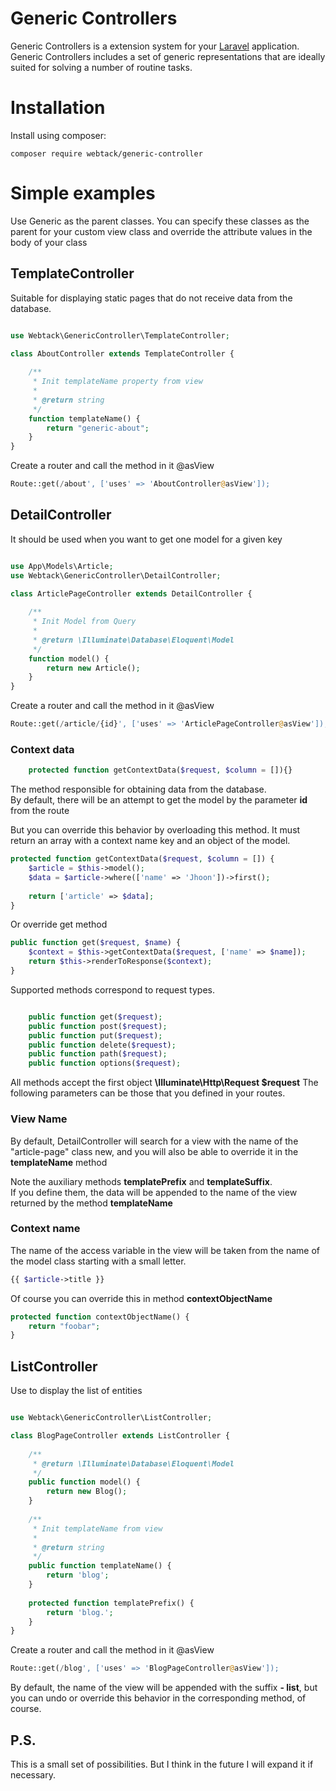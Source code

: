 # Generic Controllers

Generic Controllers is a extension system for your [Laravel](https://laravel.com) application.<br>
Generic Controllers includes a set of generic representations that are ideally suited for solving a number of routine tasks.

# Installation

Install using composer:

```
composer require webtack/generic-controller
```

# Simple examples

Use Generic as the parent classes. You can specify these classes as the parent for your custom view class and override the attribute values in the body of your class

## TemplateController
Suitable for displaying static pages that do not receive data from the database.

```php

use Webtack\GenericController\TemplateController;

class AboutController extends TemplateController {
	
	/**
	 * Init templateName property from view
	 *
	 * @return string
	 */
	function templateName() {
		return "generic-about";
	}
}

```
Create a router and call the method in it @asView

```php
Route::get(/about', ['uses' => 'AboutController@asView']);

```

## DetailController
It should be used when you want to get one model for a given key

```php

use App\Models\Article;
use Webtack\GenericController\DetailController;

class ArticlePageController extends DetailController {
	
	/**
	 * Init Model from Query
	 *
	 * @return \Illuminate\Database\Eloquent\Model
	 */
	function model() {
		return new Article();
	}
}

```
Create a router and call the method in it @asView

```php
Route::get(/article/{id}', ['uses' => 'ArticlePageController@asView']);

```

### Context data

```php
    protected function getContextData($request, $column = []){}
```
The method responsible for obtaining data from the database. <br>
By default, there will be an attempt to get the model by the parameter **id** from the route

But you can override this behavior by overloading this method. It must return an array with a context name key and an object of the model.

```php
protected function getContextData($request, $column = []) {
    $article = $this->model();
    $data = $article->where(['name' => 'Jhoon'])->first();
    
    return ['article' => $data];
}

```

Or override get method

```php
public function get($request, $name) {
	$context = $this->getContextData($request, ['name' => $name]);
	return $this->renderToResponse($context);
}
```
Supported methods correspond to request types.

```php

    public function get($request);
    public function post($request);
    public function put($request);
    public function delete($request);
    public function path($request);
    public function options($request);

```
All methods accept the first object **\Illuminate\Http\Request $request**
The following parameters can be those that you defined in your routes.

### View Name

By default, DetailController will search for a view with the name of the "article-page" class new, and you will also be able to override it in the **templateName** method

Note the auxiliary methods **templatePrefix** and **templateSuffix**. <br>
If you define them, the data will be appended to the name of the view returned by the method **templateName**

### Context name

The name of the access variable in the view will be taken from the name of the model class starting with a small letter.

```php
{{ $article->title }}

```

Of course you can override this in method **contextObjectName**

```php
protected function contextObjectName() {
    return "foobar";
}

```

## ListController
Use to display the list of entities

```php

use Webtack\GenericController\ListController;

class BlogPageController extends ListController {
	
	/**
	 * @return \Illuminate\Database\Eloquent\Model
	 */
	public function model() {
		return new Blog();
	}
	
	/**
	 * Init templateName from view
	 *
	 * @return string
	 */
	public function templateName() {
		return 'blog';
	}
	
	protected function templatePrefix() {
		return 'blog.';
	}
}

```
Create a router and call the method in it @asView

```php
Route::get(/blog', ['uses' => 'BlogPageController@asView']);

```

By default, the name of the view will be appended with the suffix **- list**, but you can undo or override this behavior in the corresponding method, of course.

## P.S.
This is a small set of possibilities. But I think in the future I will expand it if necessary.
